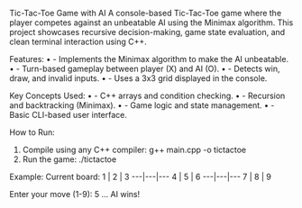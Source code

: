 Tic-Tac-Toe Game with AI
A console-based Tic-Tac-Toe game where the player competes against an unbeatable AI using the Minimax algorithm. 
This project showcases recursive decision-making, game state evaluation, and clean terminal interaction using C++.

Features:
•	- Implements the Minimax algorithm to make the AI unbeatable.
•	- Turn-based gameplay between player (X) and AI (O).
•	- Detects win, draw, and invalid inputs.
•	- Uses a 3x3 grid displayed in the console.

Key Concepts Used:
•	- C++ arrays and condition checking.
•	- Recursion and backtracking (Minimax).
•	- Game logic and state management.
•	- Basic CLI-based user interface.

How to Run:
1. Compile using any C++ compiler:
   g++ main.cpp -o tictactoe
2. Run the game:
   ./tictactoe
   
Example:
Current board:
 1 | 2 | 3
---|---|---
 4 | 5 | 6
---|---|---
 7 | 8 | 9
 
Enter your move (1-9): 5
...
AI wins!
